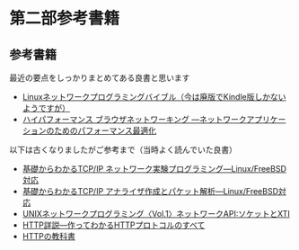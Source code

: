 # 第二部参考書籍

## 参考書籍

最近の要点をしっかりまとめてある良書と思います

-   [Linuxネットワークプログラミングバイブル（今は廃版でKindle版しかないようですが）](https://www.amazon.co.jp/dp/B00O8GIL62)
-   [ハイパフォーマンス ブラウザネットワーキング ―ネットワークアプリケーションのためのパフォーマンス最適化](https://www.amazon.co.jp/dp/4873116767)

以下は古くなりましたがご参考まで（当時よく読んでいた良書）

-   [基礎からわかるTCP/IP ネットワーク実験プログラミング―Linux/FreeBSD対応](https://www.amazon.co.jp/dp/4274065847)
-   [基礎からわかるTCP/IP アナライザ作成とパケット解析―Linux/FreeBSD対応](http://www.amazon.co.jp/dp/4274065820)
-   [UNIXネットワークプログラミング〈Vol.1〉ネットワークAPI:ソケットとXTI](http://www.amazon.co.jp/dp/4894712059)
-   [HTTP詳説―作ってわかるHTTPプロトコルのすべて](http://www.amazon.co.jp/dp/4894710412)
-   [HTTPの教科書](http://www.amazon.co.jp/dp/479812625X)

